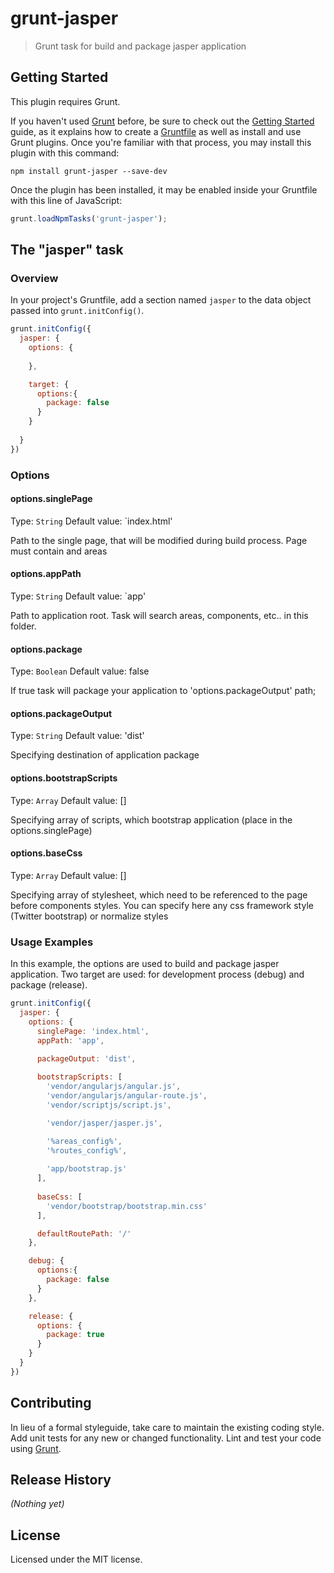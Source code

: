 # grunt-jasper

> Grunt task for build and package jasper application

## Getting Started
This plugin requires Grunt.

If you haven't used [Grunt](http://gruntjs.com/) before, be sure to check out the [Getting Started](http://gruntjs.com/getting-started) guide, as it explains how to create a [Gruntfile](http://gruntjs.com/sample-gruntfile) as well as install and use Grunt plugins. Once you're familiar with that process, you may install this plugin with this command:

```shell
npm install grunt-jasper --save-dev
```

Once the plugin has been installed, it may be enabled inside your Gruntfile with this line of JavaScript:

```js
grunt.loadNpmTasks('grunt-jasper');
```

## The "jasper" task

### Overview
In your project's Gruntfile, add a section named `jasper` to the data object passed into `grunt.initConfig()`.

```js
grunt.initConfig({
  jasper: {
    options: {
    
    },

    target: {
      options:{
        package: false
      }
    }
    
  }
})
```

### Options

#### options.singlePage
Type: `String`
Default value: `index.html'

Path to the single page, that will be modified during build process. Page must contain <!-- SCRIPTS --> and <!-- STYLES --> areas

#### options.appPath
Type: `String`
Default value: `app'

Path to application root. Task will search areas, components, etc.. in this folder.

#### options.package
Type: `Boolean`
Default value: false

If true task will package your application to 'options.packageOutput' path;

#### options.packageOutput
Type: `String`
Default value: 'dist'

Specifying destination of application package

#### options.bootstrapScripts
Type: `Array`
Default value: []

Specifying array of scripts, which bootstrap application (place in the options.singlePage)

#### options.baseCss
Type: `Array`
Default value: []

Specifying array of stylesheet, which need to be referenced to the page before components styles. You can specify here any css framework style (Twitter bootstrap) or normalize styles

### Usage Examples

In this example, the options are used to build and package jasper application. Two target are used: for development process (debug) and package (release).

```js
grunt.initConfig({
  jasper: {
    options: {
      singlePage: 'index.html',
      appPath: 'app',

      packageOutput: 'dist',
      
      bootstrapScripts: [
        'vendor/angularjs/angular.js',
        'vendor/angularjs/angular-route.js',
        'vendor/scriptjs/script.js',

        'vendor/jasper/jasper.js',

        '%areas_config%',
        '%routes_config%',
        
        'app/bootstrap.js'
      ],
      
      baseCss: [
        'vendor/bootstrap/bootstrap.min.css'
      ],

      defaultRoutePath: '/'
    },

    debug: {
      options:{
        package: false
      }
    },

    release: {
      options: {
        package: true
      }
    }
  }
})
```

## Contributing
In lieu of a formal styleguide, take care to maintain the existing coding style. Add unit tests for any new or changed functionality. Lint and test your code using [Grunt](http://gruntjs.com/).

## Release History
_(Nothing yet)_

## License
Licensed under the MIT license.
